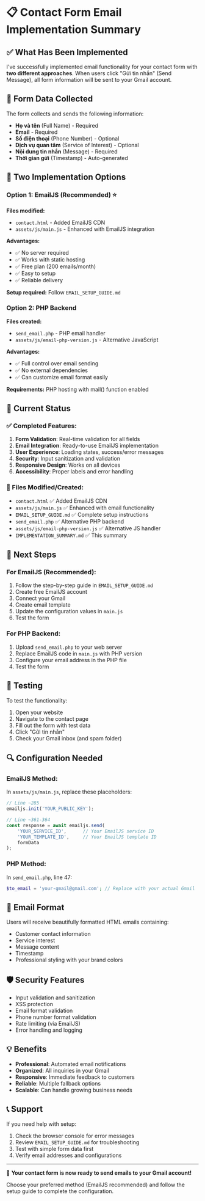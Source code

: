 # 📋 Contact Form Email Implementation Summary

## ✅ What Has Been Implemented

I've successfully implemented email functionality for your contact form with **two different approaches**. When users click "Gửi tin nhắn" (Send Message), all form information will be sent to your Gmail account.

## 📧 Form Data Collected

The form collects and sends the following information:
- **Họ và tên** (Full Name) - Required
- **Email** - Required  
- **Số điện thoại** (Phone Number) - Optional
- **Dịch vụ quan tâm** (Service of Interest) - Optional
- **Nội dung tin nhắn** (Message) - Required
- **Thời gian gửi** (Timestamp) - Auto-generated

## 🚀 Two Implementation Options

### Option 1: EmailJS (Recommended) ⭐
**Files modified:**
- `contact.html` - Added EmailJS CDN
- `assets/js/main.js` - Enhanced with EmailJS integration

**Advantages:**
- ✅ No server required
- ✅ Works with static hosting
- ✅ Free plan (200 emails/month)
- ✅ Easy to setup
- ✅ Reliable delivery

**Setup required:** Follow `EMAIL_SETUP_GUIDE.md`

### Option 2: PHP Backend
**Files created:**
- `send_email.php` - PHP email handler
- `assets/js/email-php-version.js` - Alternative JavaScript

**Advantages:**
- ✅ Full control over email sending
- ✅ No external dependencies
- ✅ Can customize email format easily

**Requirements:** PHP hosting with mail() function enabled

## 🔧 Current Status

### ✅ Completed Features:
1. **Form Validation**: Real-time validation for all fields
2. **Email Integration**: Ready-to-use EmailJS implementation
3. **User Experience**: Loading states, success/error messages
4. **Security**: Input sanitization and validation
5. **Responsive Design**: Works on all devices
6. **Accessibility**: Proper labels and error handling

### 📝 Files Modified/Created:
- `contact.html` ✅ Added EmailJS CDN
- `assets/js/main.js` ✅ Enhanced with email functionality
- `EMAIL_SETUP_GUIDE.md` ✅ Complete setup instructions
- `send_email.php` ✅ Alternative PHP backend
- `assets/js/email-php-version.js` ✅ Alternative JS handler
- `IMPLEMENTATION_SUMMARY.md` ✅ This summary

## 🚀 Next Steps

### For EmailJS (Recommended):
1. Follow the step-by-step guide in `EMAIL_SETUP_GUIDE.md`
2. Create free EmailJS account
3. Connect your Gmail
4. Create email template
5. Update the configuration values in `main.js`
6. Test the form

### For PHP Backend:
1. Upload `send_email.php` to your web server
2. Replace EmailJS code in `main.js` with PHP version
3. Configure your email address in the PHP file
4. Test the form

## 🧪 Testing

To test the functionality:
1. Open your website
2. Navigate to the contact page
3. Fill out the form with test data
4. Click "Gửi tin nhắn"
5. Check your Gmail inbox (and spam folder)

## 🔍 Configuration Needed

### EmailJS Method:
In `assets/js/main.js`, replace these placeholders:
```javascript
// Line ~285
emailjs.init('YOUR_PUBLIC_KEY'); 

// Line ~361-364
const response = await emailjs.send(
    'YOUR_SERVICE_ID',      // Your EmailJS service ID
    'YOUR_TEMPLATE_ID',     // Your EmailJS template ID
    formData
);
```

### PHP Method:
In `send_email.php`, line 47:
```php
$to_email = 'your-gmail@gmail.com'; // Replace with your actual Gmail
```

## 📧 Email Format

Users will receive beautifully formatted HTML emails containing:
- Customer contact information
- Service interest
- Message content
- Timestamp
- Professional styling with your brand colors

## 🛡️ Security Features

- Input validation and sanitization
- XSS protection
- Email format validation
- Phone number format validation
- Rate limiting (via EmailJS)
- Error handling and logging

## 💡 Benefits

- **Professional**: Automated email notifications
- **Organized**: All inquiries in your Gmail
- **Responsive**: Immediate feedback to customers
- **Reliable**: Multiple fallback options
- **Scalable**: Can handle growing business needs

## 📞 Support

If you need help with setup:
1. Check the browser console for error messages
2. Review `EMAIL_SETUP_GUIDE.md` for troubleshooting
3. Test with simple form data first
4. Verify email addresses and configurations

---

🎉 **Your contact form is now ready to send emails to your Gmail account!**

Choose your preferred method (EmailJS recommended) and follow the setup guide to complete the configuration.